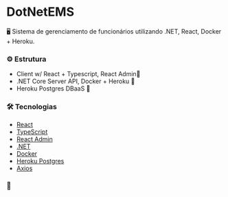 # DotNetEMS

<p> 🖥 Sistema de gerenciamento de funcionários utilizando .NET, React, Docker + Heroku. </p>

### ⚙️ Estrutura

- Client w/ React + Typescript, React Admin🚧
- .NET Core Server API, Docker + Heroku 👷
- Heroku Postgres DBaaS 🚧
 
### 🛠 Tecnologias


- [React](https://pt-br.reactjs.org/)
- [TypeScript](https://www.typescriptlang.org/)
- [React Admin](https://marmelab.com/react-admin/)
- [.NET](https://dotnet.microsoft.com/)
- [Docker](https://www.docker.com/)
- [Heroku Postgres](https://www.heroku.com/postgres)
- [Axios](https://axios-http.com/)

### 🚀 
